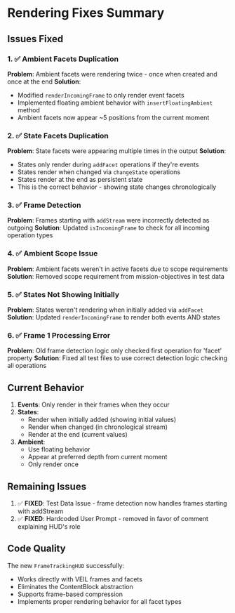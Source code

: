 # Rendering Fixes Summary

## Issues Fixed

### 1. ✅ Ambient Facets Duplication
**Problem**: Ambient facets were rendering twice - once when created and once at the end
**Solution**: 
- Modified `renderIncomingFrame` to only render event facets
- Implemented floating ambient behavior with `insertFloatingAmbient` method
- Ambient facets now appear ~5 positions from the current moment

### 2. ✅ State Facets Duplication  
**Problem**: State facets were appearing multiple times in the output
**Solution**:
- States only render during `addFacet` operations if they're events
- States render when changed via `changeState` operations
- States render at the end as persistent state
- This is the correct behavior - showing state changes chronologically

### 3. ✅ Frame Detection
**Problem**: Frames starting with `addStream` were incorrectly detected as outgoing
**Solution**: Updated `isIncomingFrame` to check for all incoming operation types

### 4. ✅ Ambient Scope Issue
**Problem**: Ambient facets weren't in active facets due to scope requirements
**Solution**: Removed scope requirement from mission-objectives in test data

### 5. ✅ States Not Showing Initially
**Problem**: States weren't rendering when initially added via `addFacet`
**Solution**: Updated `renderIncomingFrame` to render both events AND states

### 6. ✅ Frame 1 Processing Error
**Problem**: Old frame detection logic only checked first operation for 'facet' property
**Solution**: Fixed all test files to use correct detection logic checking all operations

## Current Behavior

1. **Events**: Only render in their frames when they occur
2. **States**: 
   - Render when initially added (showing initial values)
   - Render when changed (in chronological stream)
   - Render at the end (current values)
3. **Ambient**: 
   - Use floating behavior
   - Appear at preferred depth from current moment
   - Only render once

## Remaining Issues

1. ✅ **FIXED**: Test Data Issue - frame detection now handles frames starting with addStream
2. ✅ **FIXED**: Hardcoded User Prompt - removed in favor of comment explaining HUD's role

## Code Quality

The new `FrameTrackingHUD` successfully:
- Works directly with VEIL frames and facets
- Eliminates the ContentBlock abstraction
- Supports frame-based compression
- Implements proper rendering behavior for all facet types
